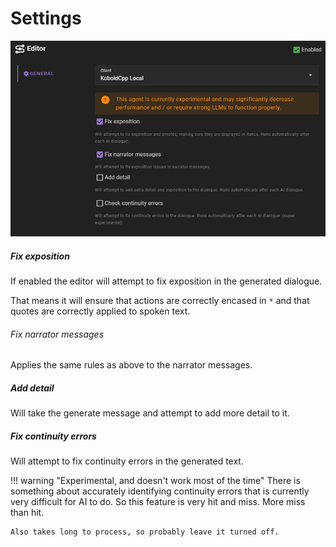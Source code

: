 # Settings

![Editor agent settings](../../../img/0.26.0/editor-agent-settings.png)

##### Fix exposition

If enabled the editor will attempt to fix exposition in the generated dialogue.

That means it will ensure that actions are correctly encased in `*` and that quotes are correctly applied to spoken text.

###### Fix narrator messages

Applies the same rules as above to the narrator messages.

##### Add detail

Will take the generate message and attempt to add more detail to it.

##### Fix continuity errors

Will attempt to fix continuity errors in the generated text.

!!! warning "Experimental, and doesn't work most of the time"
    There is something about accurately identifying continuity errors that is currently very 
    difficult for AI to do. So this feature is very hit and miss. More miss than hit.

    Also takes long to process, so probably leave it turned off.